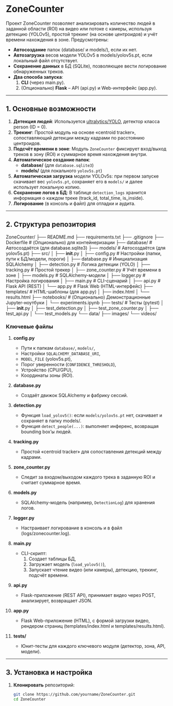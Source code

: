 # ZoneCounter

Проект ZoneCounter позволяет анализировать количество людей в заданной области (ROI) на видео или потоке с камеры, используя детекцию (YOLOv5), простой трекинг (на основе центроидов) и учёт времени нахождения в зоне. Предусмотрены:

- **Автосоздание** папок (database/ и models/), если их нет.  
- **Автозагрузка** весов модели YOLOv5 в models/yolov5s.pt, если локальный файл отсутствует.  
- **Сохранение данных** в БД (SQLite), позволяющее вести логирование обнаруженных треков.  
- **Два способа запуска**:
  1. **CLI** (через main.py).
  2. (Опционально) **Flask** – API (api.py) и Web-интерфейс (app.py).

---

## 1. Основные возможности

1. **Детекция людей**: Используется [ultralytics/YOLO](https://github.com/ultralytics/ultralytics), детектор класса person (ID = 0).  
2. **Трекинг**: Простой модуль на основе «centroid tracker», сопоставляющий детекции между кадрами по расстоянию центроидов.  
3. **Подсчёт времени в зоне**: Модуль `ZoneCounter` фиксирует вход/выход треков в зону (ROI) и суммарное время нахождения внутри.  
4. **Автоматическое создание папок**:  
   - **database/** (для `database.sqlite3`)  
   - **models/** (для локального `yolov5s.pt`)  
5. **Автоматическая загрузка** модели YOLOv5s: при первом запуске скачивает вес `yolov5s.pt`, сохраняет его в `models/` и далее использует локальную копию.  
6. **Сохранение логов в БД**: В таблице `detection_logs` хранится информация о каждом треке (track_id, total_time, is_inside).  
7. **Логирование** (в консоль и файл) для отладки и аудита.

---

## 2. Структура репозитория
ZoneCounter/
├── README.md
├── requirements.txt
├── .gitignore
├── Dockerfile                      # (Опционально) для контейнеризации
├── database/                      # Автосоздаётся (для database.sqlite3)
├── models/                        # Автосоздаётся (для yolov5s.pt)
├── src/
│   ├── __init__.py
│   ├── config.py                  # Настройки (папки, пути к БД/модели, пороги)
│   ├── database.py                # Инициализация SQLAlchemy
│   ├── detection.py               # Логика детекции (YOLO)
│   ├── tracking.py                # Простой трекер
│   ├── zone_counter.py            # Учёт времени в зоне
│   ├── models.py                  # SQLAlchemy-модели
│   ├── logger.py                  # Настройка логирования
│   ├── main.py                    # CLI-сценарий
│   ├── api.py                     # Flask API (REST)
│   └── app.py                     # Flask Web (HTML-интерфейс)
├── templates/                     # HTML-шаблоны (для app.py)
│   ├── index.html
│   └── results.html
├── notebooks/                     # (Опционально) Демонстрационные Jupyter-ноутбуки
│   └── experiments.ipynb
├── tests/                         # Тесты (pytest)
│   ├── __init__.py
│   ├── test_detection.py
│   ├── test_zone_counter.py
│   ├── test_api.py
│   └── test_models.py
└── data/
    ├── images/
    └── videos/
    

### Ключевые файлы

1. **config.py**  
   - Пути к папкам `database/`, `models/`,  
   - Настройки `SQLALCHEMY_DATABASE_URI`,  
   - `MODEL_FILE` (yolov5s.pt),  
   - Порог уверенности (`CONFIDENCE_THRESHOLD`),  
   - Устройство (CPU/GPU),  
   - Координаты зоны (ROI).  

2. **database.py**  
   - Создаёт движок SQLAlchemy и фабрику сессий.  

3. **detection.py**  
   - Функция `load_yolov5()`: если `models/yolov5s.pt` нет, скачивает и сохраняет в папку models/.  
   - Функция `detect_people(...)`: выполняет инференс, возвращая bounding box’ы людей.  

4. **tracking.py**  
   - Простой «centroid tracker» для сопоставления детекций между кадрами.  

5. **zone_counter.py**  
   - Следит за входом/выходом каждого трека в заданную ROI и считает суммарное время.  

6. **models.py**  
   - SQLAlchemy-модель (например, `DetectionLog`) для хранения логов.  

7. **logger.py**  
   - Настраивает логирование в консоль и в файл (logs/zonecounter.log).  

8. **main.py**  
   - CLI-скрипт:  
     1) Создает таблицы БД,  
     2) Загружает модель (`load_yolov5()`),  
     3) Запускает чтение видео (или камеры), детекцию, трекинг, подсчёт времени.  

9. **api.py**  
   - Flask-приложение (REST API), принимает видео через POST, анализирует, возвращает JSON.  

10. **app.py**  
    - Flask Web-приложение (HTML), с формой загрузки видео, рендером страниц (templates/index.html и templates/results.html).  

11. **tests/**  
    - Юнит-тесты для каждого ключевого модуля (детектор, зона, API, модели).  

---

## 3. Установка и настройка

1. **Клонировать** репозиторий:
   ```bash
   git clone https://github.com/yourname/ZoneCounter.git
   cd ZoneCounter
